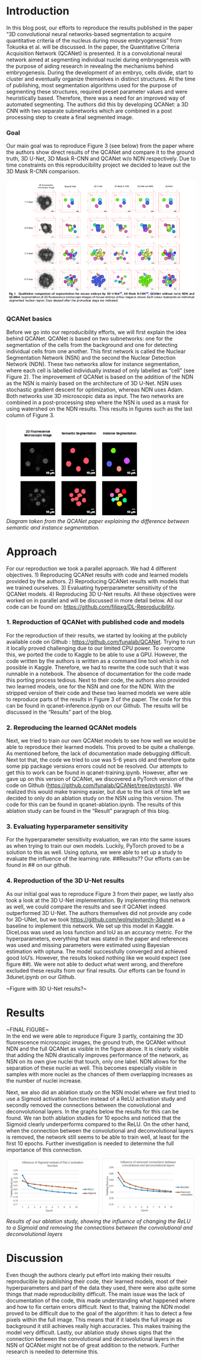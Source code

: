 # Introduction
In this blog post, our efforts to reproduce the results published in the paper “3D convolutional neural networks-based segmentation to acquire quantitative criteria of the nucleus during mouse embryogenesis” from Tokuoka et al. will be discussed. In the paper, the Quantitative Criteria Acquisition Network (QCANet) is presented. It is a convolutional neural network aimed at segmenting individual nuclei during embryogenesis with the purpose of aiding research in revealing the mechanisms behind embryogenesis. During the development of an embryo, cells divide, start to cluster and eventually organize themselves in distinct structures. At the time of publishing, most segmentation algorithms used for the purpose of segmenting these structures, required preset parameter values and were heuristically based. Therefore, there was a need for an improved way of automated segmenting. The authors did this by developing QCANet: a 3D CNN with two separate subnetworks which are combined in a post processing step to create a final segmented image.  
### Goal
Our main goal was to reproduce Figure 3 (see below) from the paper where the authors show direct results of the QCANet and compare it to the ground truth, 3D U-Net, 3D Mask R-CNN and QCANet w/o NDN respectively. Due to time constraints on this reproducibility project we decided to leave out the 3D Mask R-CNN comparison.  
  
![Figure 3](figure3.png "")  

### QCANet basics
Before we go into our reproducibility efforts, we will first explain the idea behind QCANet. QCANet is based on two subnetworks: one for the segmentation of the cells from the background and one for detecting individual cells from one another. This first network is called the Nuclear Segmentation Network (NSN) and the second the Nuclear Detection Network (NDN). These two networks allow for instance segmentation, where each cell is labelled individually instead of only labelled as “cell” (see Figure 2).  The improvement of QCANet is based on the addition of the NDN as the NSN is mainly based on the architecture of 3D U-Net. NSN uses stochastic gradient descent for optimization, whereas NDN uses Adam. Both networks use 3D microscopic data as input. The two networks are combined in a post-processing step where the NSN is used as a mask for using watershed on the NDN results. This results in figures such as the last column of Figure 3.  

![Instance_segmentation](instance_segmentation.png "")  
_Diagram taken from the QCANet paper explaining the difference between semantic and instance segmentation._

# Approach
For our reproduction we took a parallel approach. We had 4 different objectives. 1) Reproducing QCANet results with code and learned models provided by the authors. 2) Reproducing QCANet results with models that we trained ourselves. 3) Evaluating hyperparameter sensitivity of the QCANet models. 4) Reproducing 3D U-Net results. All these objectives were worked on in parallel and will be discussed in more detail below. All our code can be found on: https://github.com/filipxg/DL-Reproducibility.
### 1.	Reproduction of QCANet with published code and models  
For the reproduction of their results, we started by looking at the publicly available code on Github : https://github.com/funalab/QCANet. Trying to run it locally proved challenging due to our limited CPU power. To overcome this, we ported the code to Kaggle to be able to use a GPU. However, the code written by the authors is written as a command line tool which is not possible in Kaggle. Therefore, we had to rewrite the code such that it was runnable in a notebook. The absence of documentation for the code made this porting process tedious. Next to their code, the authors also provided two learned models, one for the NSN and one for the NDN. With the stripped version of their code and these two learned models we were able to reproduce parts of the results in Figure 3 of the paper. The code for this can be found in qcanet-inference.ipynb on our Github. The results will be discussed in the “Results” part of the blog.
### 2.	Reproducing the learned QCANet models 
Next, we tried to train our own QCANet models to see how well we would be able to reproduce their learned models. This proved to be quite a challenge. As mentioned before, the lack of documentation made debugging difficult. Next tot that, the code we tried to use was 5-6 years old and therefore quite some pip package versions errors could not be resolved. Our attempts to get this to work can be found in qcanet-training.ipynb. However, after we gave up on this version of QCANet, we discovered a PyTorch version of the code on Github (https://github.com/funalab/QCANet/tree/pytorch). We realized this would make training easier, but due to the lack of time left we decided to only do an ablation study on the NSN using this version. The code for this can be found in qcanet-ablation.ipynb. The results of this ablation study can be found in the “Result” paragraph of this blog.
### 3.	Evaluating hyperparameter sensitivity
For the hyperparameter sensitivity evaluation, we ran into the same issues as when trying to train our own models. Luckily, PyTorch proved to be a solution to this as well. Using optuna, we were able to set up a study to evaluate the influence of the learning rate. ##Results?? Our efforts can be found in ## on our github.
### 4.	Reproduction of the 3D U-Net results
As our initial goal was to reproduce Figure 3 from their paper, we lastly also took a look at the 3D U-Net implementation. By implementing this network as well, we could compare the results and see if QCANet indeed outperformed 3D U-Net. The authors themselves did not provide any code for 3D-UNet, but we took https://github.com/wolny/pytorch-3dunet as a baseline to implement this network. We set up this model in Kaggle. DiceLoss was used as loss function and IoU as an accuracy metric. For the hyperparameters, everything that was stated in the paper and references was used and missing parameters were estimated using Bayesian estimation with optuna. The model successfully converged and achieved good IoU’s. However, the results looked nothing like we would expect (see figure ##). We were not able to deduct what went wrong, and therefore excluded these results from our final results. Our efforts can be found in 3dunet.ipynb on our Github.  
  
\~Figure with 3D U-Net results?~

# Results
\~FINAL FIGURE~  
In the end we were able to reproduce Figure 3 partly, containing the 3D fluorescence microscopic images, the ground truth, the QCANet without NDN and the full QCANet as visible in the figure above. It is clearly visible that adding the NDN drastically improves performance of the network, as NSN on its own give nuclei that touch, only one label. NDN allows for the separation of these nuclei as well. This becomes especially visible in samples with more nuclei as the chances of them overlapping increases as the number of nuclei increase.   
  
Next, we also did an ablation study on the NSN model where we first tried to use a Sigmoid activation function instead of a ReLU activation study and secondly removed the connections between the convolutional and deconvolutional layers. In the graphs below the results for this can be found. We ran both ablation studies for 10 epochs and noticed that the Sigmoid clearly underperforms compared to the ReLU. On the other hand, when the connection between the convolutional and deconvolutional layers is removed, the network still seems to be able to train well, at least for the first 10 epochs. Further investigation is needed to determine the full importance of this connection. 

![Ablation Results](ablation_results.png "a title")  
_Results of our ablation study, showing the influence of changing the ReLU to a Sigmoid and removing the connections between the convolutional and deconvolutional layers_

# Discussion
Even though the authors clearly put effort into making their results reproducible by publishing their code, their learned models, most of their hyperparameters and part of the data they used, there were also quite some things that made reproducibility difficult. The main issue was the lack of documentation of the code, this made understanding what happened where and how to fix certain errors difficult. Next to that, training the NDN model proved to be difficult due to the goal of the algorithm: it has to detect a few pixels within the full image. This means that if it labels the full image as background it still achieves really high accuracies. This makes training the model very difficult. Lastly, our ablation study shows signs that the connection between the convolutional and deconvolutional layers in the NSN of QCANet might not be of great addition to the network. Further research is needed to determine this. 
